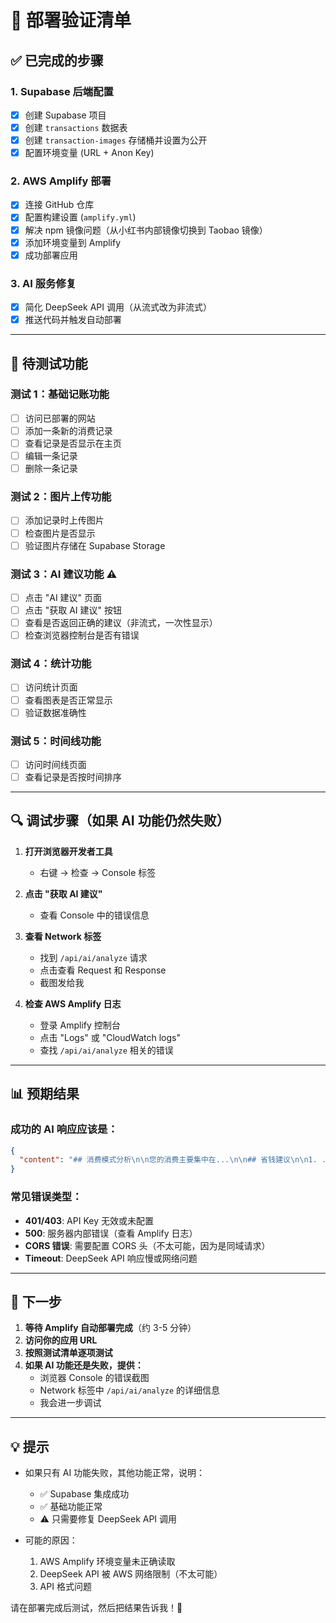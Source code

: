 # 🚀 部署验证清单

## ✅ 已完成的步骤

### 1. Supabase 后端配置
- [x] 创建 Supabase 项目
- [x] 创建 `transactions` 数据表
- [x] 创建 `transaction-images` 存储桶并设置为公开
- [x] 配置环境变量 (URL + Anon Key)

### 2. AWS Amplify 部署
- [x] 连接 GitHub 仓库
- [x] 配置构建设置 (`amplify.yml`)
- [x] 解决 npm 镜像问题（从小红书内部镜像切换到 Taobao 镜像）
- [x] 添加环境变量到 Amplify
- [x] 成功部署应用

### 3. AI 服务修复
- [x] 简化 DeepSeek API 调用（从流式改为非流式）
- [x] 推送代码并触发自动部署

---

## 🧪 待测试功能

### 测试 1：基础记账功能
- [ ] 访问已部署的网站
- [ ] 添加一条新的消费记录
- [ ] 查看记录是否显示在主页
- [ ] 编辑一条记录
- [ ] 删除一条记录

### 测试 2：图片上传功能
- [ ] 添加记录时上传图片
- [ ] 检查图片是否显示
- [ ] 验证图片存储在 Supabase Storage

### 测试 3：AI 建议功能 ⚠️
- [ ] 点击 "AI 建议" 页面
- [ ] 点击 "获取 AI 建议" 按钮
- [ ] 查看是否返回正确的建议（非流式，一次性显示）
- [ ] 检查浏览器控制台是否有错误

### 测试 4：统计功能
- [ ] 访问统计页面
- [ ] 查看图表是否正常显示
- [ ] 验证数据准确性

### 测试 5：时间线功能
- [ ] 访问时间线页面
- [ ] 查看记录是否按时间排序

---

## 🔍 调试步骤（如果 AI 功能仍然失败）

1. **打开浏览器开发者工具**
   - 右键 → 检查 → Console 标签

2. **点击 "获取 AI 建议"**
   - 查看 Console 中的错误信息

3. **查看 Network 标签**
   - 找到 `/api/ai/analyze` 请求
   - 点击查看 Request 和 Response
   - 截图发给我

4. **检查 AWS Amplify 日志**
   - 登录 Amplify 控制台
   - 点击 "Logs" 或 "CloudWatch logs"
   - 查找 `/api/ai/analyze` 相关的错误

---

## 📊 预期结果

### 成功的 AI 响应应该是：
```json
{
  "content": "## 消费模式分析\n\n您的消费主要集中在...\n\n## 省钱建议\n\n1. ...\n2. ...\n3. ..."
}
```

### 常见错误类型：
- **401/403**: API Key 无效或未配置
- **500**: 服务器内部错误（查看 Amplify 日志）
- **CORS 错误**: 需要配置 CORS 头（不太可能，因为是同域请求）
- **Timeout**: DeepSeek API 响应慢或网络问题

---

## 🎯 下一步

1. **等待 Amplify 自动部署完成**（约 3-5 分钟）
2. **访问你的应用 URL**
3. **按照测试清单逐项测试**
4. **如果 AI 功能还是失败，提供：**
   - 浏览器 Console 的错误截图
   - Network 标签中 `/api/ai/analyze` 的详细信息
   - 我会进一步调试

---

## 💡 提示

- 如果只有 AI 功能失败，其他功能正常，说明：
  - ✅ Supabase 集成成功
  - ✅ 基础功能正常
  - ⚠️ 只需要修复 DeepSeek API 调用

- 可能的原因：
  1. AWS Amplify 环境变量未正确读取
  2. DeepSeek API 被 AWS 网络限制（不太可能）
  3. API 格式问题

请在部署完成后测试，然后把结果告诉我！🚀

